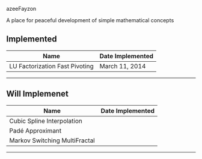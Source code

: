azeeFayzon

A place for peaceful development of simple mathematical concepts

Implemented
--------------
Name  | Date Implemented  |
---   | --------- |
LU Factorization Fast Pivoting | March 11, 2014 |
---------------------

Will Implemenet
--------------------
Name | Date Implemented
---| --------
Cubic Spline Interpolation |
Padé Approximant |
Markov Switching MultiFractal |
----------------------
